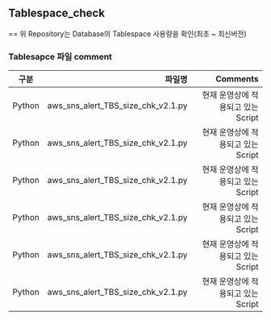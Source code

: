 ## Tablespace_check
== 위 Repository는 Database의 Tablespace 사용량을 확인(최초 ~ 최신버전)

### Tablesapce 파일 comment
|  구분| 파일명| Comments|
|:-----:|----------------------------------:|---------------------------------:|
| Python| aws_sns_alert_TBS_size_chk_v2.1.py| 현재 운영상에 적용되고 있는 Script |
| Python| aws_sns_alert_TBS_size_chk_v2.1.py| 현재 운영상에 적용되고 있는 Script |
| Python| aws_sns_alert_TBS_size_chk_v2.1.py| 현재 운영상에 적용되고 있는 Script |
| Python| aws_sns_alert_TBS_size_chk_v2.1.py| 현재 운영상에 적용되고 있는 Script |
| Python| aws_sns_alert_TBS_size_chk_v2.1.py| 현재 운영상에 적용되고 있는 Script |
| Python| aws_sns_alert_TBS_size_chk_v2.1.py| 현재 운영상에 적용되고 있는 Script |
